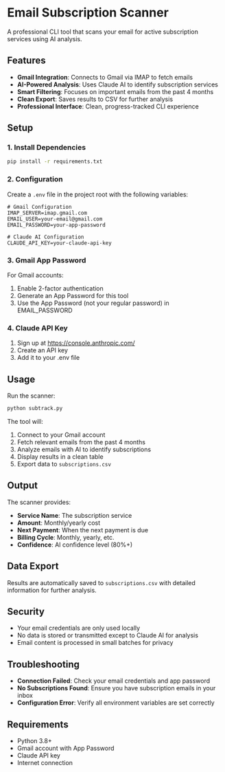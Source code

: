 # Email Subscription Scanner

A professional CLI tool that scans your email for active subscription services using AI analysis.

## Features

- **Gmail Integration**: Connects to Gmail via IMAP to fetch emails
- **AI-Powered Analysis**: Uses Claude AI to identify subscription services
- **Smart Filtering**: Focuses on important emails from the past 4 months
- **Clean Export**: Saves results to CSV for further analysis
- **Professional Interface**: Clean, progress-tracked CLI experience

## Setup

### 1. Install Dependencies

```bash
pip install -r requirements.txt
```

### 2. Configuration

Create a `.env` file in the project root with the following variables:

```env
# Gmail Configuration
IMAP_SERVER=imap.gmail.com
EMAIL_USER=your-email@gmail.com
EMAIL_PASSWORD=your-app-password

# Claude AI Configuration
CLAUDE_API_KEY=your-claude-api-key
```

### 3. Gmail App Password

For Gmail accounts:
1. Enable 2-factor authentication
2. Generate an App Password for this tool
3. Use the App Password (not your regular password) in EMAIL_PASSWORD

### 4. Claude API Key

1. Sign up at https://console.anthropic.com/
2. Create an API key
3. Add it to your .env file

## Usage

Run the scanner:

```bash
python subtrack.py
```

The tool will:
1. Connect to your Gmail account
2. Fetch relevant emails from the past 4 months
3. Analyze emails with AI to identify subscriptions
4. Display results in a clean table
5. Export data to `subscriptions.csv`

## Output

The scanner provides:
- **Service Name**: The subscription service
- **Amount**: Monthly/yearly cost
- **Next Payment**: When the next payment is due
- **Billing Cycle**: Monthly, yearly, etc.
- **Confidence**: AI confidence level (80%+)

## Data Export

Results are automatically saved to `subscriptions.csv` with detailed information for further analysis.

## Security

- Your email credentials are only used locally
- No data is stored or transmitted except to Claude AI for analysis
- Email content is processed in small batches for privacy

## Troubleshooting

- **Connection Failed**: Check your email credentials and app password
- **No Subscriptions Found**: Ensure you have subscription emails in your inbox
- **Configuration Error**: Verify all environment variables are set correctly

## Requirements

- Python 3.8+
- Gmail account with App Password
- Claude API key
- Internet connection 